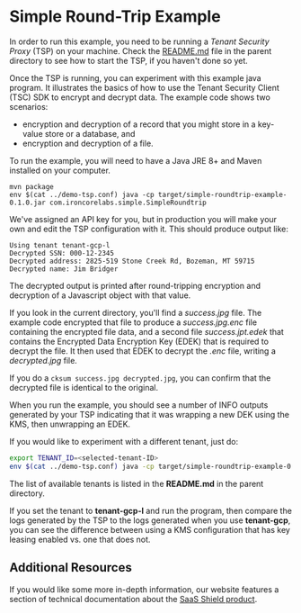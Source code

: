 # Simple Round-Trip Example

In order to run this example, you need to be running a _Tenant Security Proxy_ (TSP) on your machine.
Check the [README.md](../README.md) file in the parent directory to see how to start the TSP, if you haven't done so
yet.

Once the TSP is running, you can experiment with this example java program. It illustrates the basics of how
to use the Tenant Security Client (TSC) SDK to encrypt and decrypt data. The example code shows two scenarios:

- encryption and decryption of a record that you might store in a key-value store or a database, and
- encryption and decryption of a file.

To run the example, you will need to have a Java JRE 8+ and Maven installed on your computer.

```
mvn package
env $(cat ../demo-tsp.conf) java -cp target/simple-roundtrip-example-0.1.0.jar com.ironcorelabs.simple.SimpleRoundtrip
```

We've assigned an API key for you, but in production you will make your own and edit the TSP
configuration with it. This should produce output like:

```
Using tenant tenant-gcp-l
Decrypted SSN: 000-12-2345
Decrypted address: 2825-519 Stone Creek Rd, Bozeman, MT 59715
Decrypted name: Jim Bridger
```

The decrypted output is printed after round-tripping encryption and decryption of a Javascript
object with that value.

If you look in the current directory, you'll find a _success.jpg_ file. The example code encrypted
that file to produce a _success.jpg.enc_ file containing the encrypted file data, and a second file
_success.jpt.edek_ that contains the Encrypted Data Encryption Key (EDEK) that is required to
decrypt the file. It then used that EDEK to decrypt the _.enc_ file, writing a _decrypted.jpg_ file.

If you do a `cksum success.jpg decrypted.jpg`, you can confirm that the decrypted file is identical
to the original.

When you run the example, you should see a number of INFO outputs generated by your TSP indicating
that it was wrapping a new DEK using the KMS, then unwrapping an EDEK.

If you would like to experiment with a different tenant, just do:

```bash
export TENANT_ID=<selected-tenant-ID>
env $(cat ../demo-tsp.conf) java -cp target/simple-roundtrip-example-0.1.0.jar com.ironcorelabs.simple.SimpleRoundtrip
```

The list of available tenants is listed in the **README.md** in the parent directory.

If you set the tenant to **tenant-gcp-l** and run the program, then compare the logs generated by the
TSP to the logs generated when you use **tenant-gcp**, you can see the difference
between using a KMS configuration that has key leasing enabled vs. one that does not.

## Additional Resources

If you would like some more in-depth information, our website features a section of technical
documentation about the [SaaS Shield product](https://ironcorelabs.com/docs/saas-shield/).
